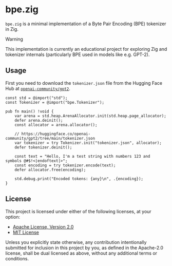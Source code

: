 # bpe.zig

`bpe.zig` is a minimal implementation of a Byte Pair Encoding (BPE) tokenizer in Zig.

> [!WARNING]
> This implementation is currently an educational project for exploring Zig and
> tokenizer internals (particularly BPE used in models like e.g. GPT-2).

## Usage

First you need to download the `tokenizer.json` file from the Hugging Face Hub
at [`openai-community/gpt2`](https://huggingface.co/openai-community/gpt2).

```zig
const std = @import("std");
const Tokenizer = @import("bpe.Tokenizer");

pub fn main() !void {
    var arena = std.heap.ArenaAllocator.init(std.heap.page_allocator);
    defer arena.deinit();
    const allocator = arena.allocator();

    // https://huggingface.co/openai-community/gpt2/tree/main/tokenizer.json
    var tokenizer = try Tokenizer.init("tokenizer.json", allocator);
    defer tokenizer.deinit();

    const text = "Hello, I'm a test string with numbers 123 and symbols @#$!<|endoftext|>";
    const encoding = try tokenizer.encode(text);
    defer allocator.free(encoding);

    std.debug.print("Encoded tokens: {any}\n", .{encoding});
}
```

## License

This project is licensed under either of the following licenses, at your option:

- [Apache License, Version 2.0](LICENSE-APACHE)
- [MIT License](LICENSE-MIT)

Unless you explicitly state otherwise, any contribution intentionally submitted
for inclusion in this project by you, as defined in the Apache-2.0 license, shall
be dual licensed as above, without any additional terms or conditions.
